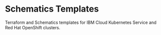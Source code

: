 # Schematics Templates

Terraform and Schematics templates for IBM Cloud Kubernetes Service and Red Hat OpenShift clusters.
